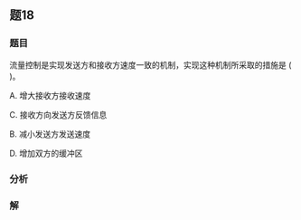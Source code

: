 ## 题18
### 题目
流量控制是实现发送方和接收方速度一致的机制，实现这种机制所采取的措施是 ( )。

A. 增大接收方接收速度

C. 接收方向发送方反馈信息

B. 减小发送方发送速度

D. 增加双方的缓冲区
### 分析

### 解